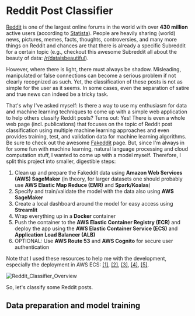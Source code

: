 # Reddit Post Classifier
[Reddit](https://www.reddit.com/) is one of the largest online forums in the world with over **430 million** active users (according to [Statista](https://www.statista.com/forecasts/1174696/reddit-user-by-country)). People are heavily sharing (world) news, pictures, memes, facts, thoughts, controversies, and many more things on Reddit and chances are that there is already a specific Subreddit for a certain topic (e.g., checkout this awesome Subreddit all about the beauty of data: [/r/dataisbeautiful](https://www.reddit.com/r/dataisbeautiful/)).

However, where there is light, there must always be shadow. Misleading, manipulated or false connections can become a serious problem if not clearly recognized as such. Yet, the classification of these posts is not as simple for the user as it seems. In some cases, even the separation of satire and true news can indeed be a tricky task.

That's why I've asked myself: Is there a way to use my enthusiasm for data and machine learning techniques to come up with a simple web application to help others classify Reddit posts? Turns out: Yes! There is even a whole web page (incl. publications) that focuses on the topic of Reddit post classification using multiple machine learning approaches and even provides training, test, and validation data for machine learning algorithms. Be sure to check out the awesome [Fakeddit](https://fakeddit.netlify.app) page. But, since I'm always in for some fun with machine learning, natural language processing and cloud computation stuff, I wanted to come up with a model myself. Therefore, I split this project into smaller, digestible steps:

1. Clean up and prepare the Fakeddit data using **Amazon Web Services (AWS) SageMaker** (in theory, for larger datasets one should probably use **AWS Elastic Map Reduce (EMR)** and **Spark/Koalas**)
2. Specify and train/validate the model with the data also using **AWS SageMaker**
3. Create a local dashboard around the model for easy access using **Streamlit**
4. Wrap everything up in a **Docker** container
5. Push the container to the **AWS Elastic Container Registry (ECR)** and deploy the app using the **AWS Elastic Container Service (ECS)** and **Application Load Balancer (ALB)**
6. OPTIONAL: Use **AWS Route 53** and **AWS Cognito** for secure user authentication

Note that I used these resources to help me with the development, especially the deployment in AWS ECS: [[1]](https://github.com/nicolasmetallo/legendary-streamlit-demo), [[2]](https://github.com/aws-samples/aws-cdk-examples/tree/master/python/url-shortener), [[3]](https://dev.to/paulkarikari/build-train-and-deploy-tensorflow-deep-learning-models-on-amazon-sagemaker-a-complete-workflow-guide-495i), [[4]](https://aws-blog.de/2020/03/building-a-fargate-based-container-app-with-cognito-authentication.html), [[5]](https://blog.usejournal.com/using-nlp-to-detect-fake-news-289314fb9198).

![Reddit_Classifier_Overview](https://github.com/mhauck-FFM/Reddit_Post_Classifier/blob/main/Overview_Diagram.png)

So, let's classify some Reddit posts.

## Data preparation and model training
